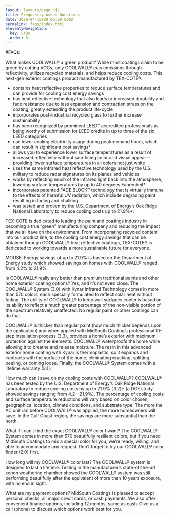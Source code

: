 ```yaml
---
layout: layouts/page.njk
title: Frequestly Asked Questions
date: 2020-04-15T00:00:00.000Z
permalink: faqs/index.html
eleventyNavigation:
  key: FAQs
  order: 8
---
```


#FAQs:

What makes COOLWALL® a green product? While most coatings claim to be green by cutting VOCs, only COOLWALL® cuts emissions through reflectivity, utilizes recycled materials, and helps reduce cooling costs. This next-gen exterior coatings product manufactured by TEX-COTE®:

- contains heat reflective properties to reduce surface temperatures and can provide for cooling cost energy savings
- has heat reflective technology that also leads to increased durability and fade resistance due to less expansion and contraction stress on the coating, greatly extending the product life-cycle
- incorporates post-industrial recycled glass to further increase sustainability
- has been recognized by prominent LEED™ accredited professionals as being worthy of submission for LEED credits in up to three of the six LEED categories
- can lower cooling electricity usage during peak demand hours, which can result in significant cost savings*
- allows you to experience lower surface temperatures as a result of increased reflectivity without sacrificing color and visual appeal—providing lower surface temperatures in all colors not just white
- uses the same infrared heat reflective technology used by the U.S. military to reduce radar signatures on its planes and vehicles
- works by reflecting much of the infrared light back into the atmosphere, lowering surface temperatures by up to 40 degrees Fahrenheit*
- incorporates patented FADE BLOCK™ technology that is virtually immune to the effects of harmful UV radiation, which include degrading paint resulting in fading and chalking.
- was tested and proven by the U.S. Department of Energy’s Oak Ridge National Laboratory to reduce cooling costs up to 21.9%*. 

TEX-COTE is dedicated to leading the paint and coatings industry in becoming a true “green” manufacturing company and reducing the impact that we all have on the environment. From incorporating recycled content into our product line, to the cooling cost energy savings that can be obtained through COOLWALL® heat reflective coatings, TEX-COTE® is dedicated to working towards a more sustainable future for everyone.

MOUSE:	Energy savings of up to 21.9% is based on the Department of Energy study which showed savings on homes with COOLWALL® ranged from 4.2% to 21.9%.


Is COOLWALL® really any better than premium traditional paints and other home exterior coating options? Yes, and it’s not even close. The COOLWALL® System (3.0) with Kynar Infrared Technology comes in more than 570 colors, each specially formulated to reflect solar heat without fading. The ability of COOLWALL® to keep wall surfaces cooler is based on its ability to reflect a much greater percentage of the non-visible portion of the spectrum relatively unaffected. No regular paint or other coatings can do that.

COOLWALL® is thicker than regular paint (how much thicker depends upon the application) and when applied with MidSouth Coating’s professional 10-step installation process (3.3), provides a home’s exterior with maximum protection against the elements. COOLWALL® waterproofs the home while allowing it to breathe and release moisture. The resin in this advanced exterior home coating with Kynar is thermoplastic, so it expands and contracts with the surface of the home, eliminating cracking, splitting, peeling, or coming loose. Finally, the COOLWALL® System comes with a lifetime warranty (3.1).


How much can I save on my cooling costs with COOLWALL®? COOLWALL® has been tested by the U.S. Department of Energy’s Oak Ridge National Laboratory to reduce cooling costs by up to 21.9% (3.2)* (a DOE study showed savings ranging from 4.2 – 21.9%). The percentage of cooling costs and surface temperature reductions will vary based on color chosen, geographical location, climate conditions, and substrate type. The more the AC unit ran before COOLWALL® was applied, the more homeowners will save. In the Gulf Coast region, the savings are more substantial than the north.


What if I can’t find the exact COOLWALL® color I want? The COOLWALL® System comes in more than 570 beautifully resilient colors, but if you need MidSouth Coatings to mix a special color for you, we’re ready, willing, and able to accommodate any request. Don’t forget to try our COOLWALL® color finder (2.0) first.


How long will my COOLWALL® color last? The COOLWALL® system is designed to last a lifetime. Testing in the manufacturer’s state-of-the-art xenon weathering chamber showed the COOLWALL® system was still performing beautifully after the equivalent of more than 10 years exposure, with no end in sight. 


What are my payment options? MidSouth Coatings is pleased to accept personal checks, all major credit cards, or cash payments. We also offer convenient finance options, including 12 months, same as cash. Give us a call (phone) to discuss which options work best for you.
